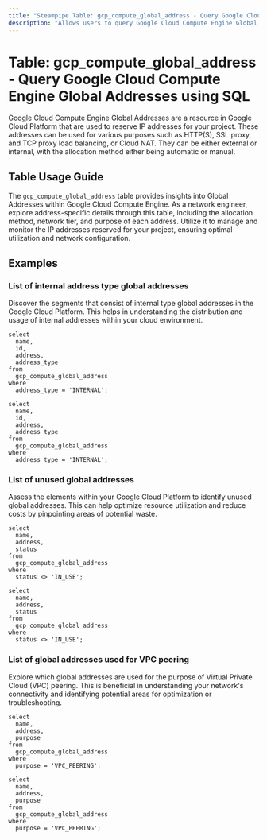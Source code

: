 ```yaml
---
title: "Steampipe Table: gcp_compute_global_address - Query Google Cloud Compute Engine Global Addresses using SQL"
description: "Allows users to query Google Cloud Compute Engine Global Addresses, providing detailed information about the allocation method, network tier, and purpose of each address."
---
```


# Table: gcp_compute_global_address - Query Google Cloud Compute Engine Global Addresses using SQL

Google Cloud Compute Engine Global Addresses are a resource in Google Cloud Platform that are used to reserve IP addresses for your project. These addresses can be used for various purposes such as HTTP(S), SSL proxy, and TCP proxy load balancing, or Cloud NAT. They can be either external or internal, with the allocation method either being automatic or manual.

## Table Usage Guide

The `gcp_compute_global_address` table provides insights into Global Addresses within Google Cloud Compute Engine. As a network engineer, explore address-specific details through this table, including the allocation method, network tier, and purpose of each address. Utilize it to manage and monitor the IP addresses reserved for your project, ensuring optimal utilization and network configuration.

## Examples

### List of internal address type global addresses
Discover the segments that consist of internal type global addresses in the Google Cloud Platform. This helps in understanding the distribution and usage of internal addresses within your cloud environment.

```sql+postgres
select
  name,
  id,
  address,
  address_type
from
  gcp_compute_global_address
where
  address_type = 'INTERNAL';
```

```sql+sqlite
select
  name,
  id,
  address,
  address_type
from
  gcp_compute_global_address
where
  address_type = 'INTERNAL';
```

### List of unused global addresses
Assess the elements within your Google Cloud Platform to identify unused global addresses. This can help optimize resource utilization and reduce costs by pinpointing areas of potential waste.

```sql+postgres
select
  name,
  address,
  status
from
  gcp_compute_global_address
where
  status <> 'IN_USE';
```

```sql+sqlite
select
  name,
  address,
  status
from
  gcp_compute_global_address
where
  status <> 'IN_USE';
```

### List of global addresses used for VPC peering
Explore which global addresses are used for the purpose of Virtual Private Cloud (VPC) peering. This is beneficial in understanding your network's connectivity and identifying potential areas for optimization or troubleshooting.

```sql+postgres
select
  name,
  address,
  purpose
from
  gcp_compute_global_address
where
  purpose = 'VPC_PEERING';
```

```sql+sqlite
select
  name,
  address,
  purpose
from
  gcp_compute_global_address
where
  purpose = 'VPC_PEERING';
```